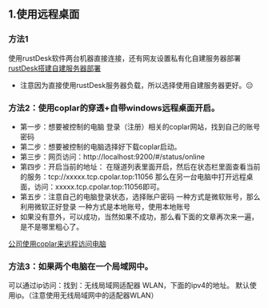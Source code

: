 ## 1.使用远程桌面
### 方法1
使用rustDesk软件两台机器直接连接，还有网友设置私有化自建服务器部署
[rustDesk搭建自建服务器部署](https://juejin.cn/post/7202639428131618874)

- 注意因为直接使用rustDesk服务器负载，所以选择使用自建服务器更好。😑

### 方法2：使用coplar的穿透+自带windows远程桌面开启。
- 第一步：想要被控制的电脑
登录（注册）相关的coplar网站，找到自己的账号密码
- 第二步：想要被控制的电脑选择好下载coplar启动。
- 第三步：网页访问：http://localhost:9200/#/status/online
- 第四步：开启当前的地址：
在隧道列表里面开启，然后在状态栏里面查看当前的服务：tcp://xxxxx.tcp.cpolar.top:11056
那么在另一台电脑中打开远程桌面，访问：xxxxx.tcp.cpolar.top:11056即可。
- 第五步：注意自己的电脑登录状态，选择账户密码
一种方式是微软账号，那么利用微软正好登录
一种方式是本地账号，使用本地账号
- 如果没有意外，可以成功，当然如果不成功，那么看下面的文章再次来一遍，是不是哪里粗心了。

[公司使用coplar来远程访问电脑](https://blog.csdn.net/CpolarLisa/article/details/125065876?spm=1001.2101.3001.6650.3&utm_medium=distribute.pc_relevant.none-task-blog-2%7Edefault%7ECTRLIST%7ERate-3-125065876-blog-122612482.235%5Ev32%5Epc_relevant_default_base&depth_1-utm_source=distribute.pc_relevant.none-task-blog-2%7Edefault%7ECTRLIST%7ERate-3-125065876-blog-122612482.235%5Ev32%5Epc_relevant_default_base&utm_relevant_index=6)




### 方法3：如果两个电脑在一个局域网中。
可以通过ip访问：找到：无线局域网适配器 WLAN，下面的ipv4的地址。
默认使用ip。（注意使用无线局域网中的适配器WLAN）

